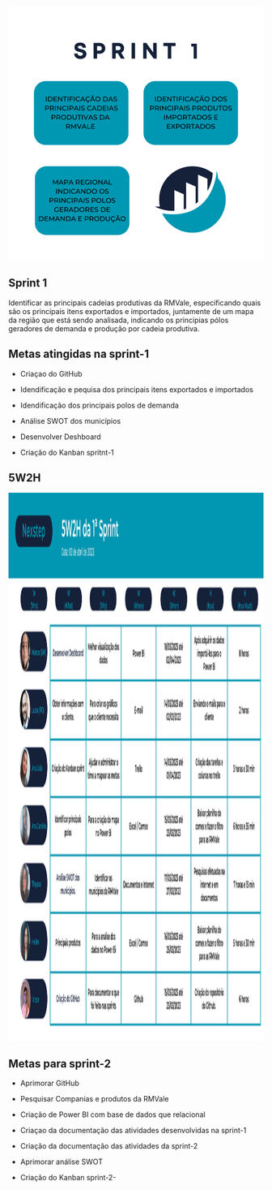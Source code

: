 
<img src="https://github.com/MarcosAvanzini/NextStep/blob/main/Imagens/Sprint1.svg" width="1000" height="500"/>


## Sprint 1
Identificar as principais cadeias produtivas da RMVale, especificando quais são os principais itens exportados e importados, juntamente de um mapa da região que está sendo analisada, indicando os principias pólos geradores de demanda e produção por cadeia produtiva. 

## Metas atingidas na sprint-1

* Criaçao do GitHub

* Idendificação e pequisa dos principais itens exportados e importados

* Idendificação dos principais polos de demanda 

* Análise SWOT dos municípios 

* Desenvolver Deshboard 

* Criação do Kanban spritnt-1

## 5W2H
<img src="https://github.com/MarcosAvanzini/NextStep/blob/main/Imagens/Sprint.svg" width="1920" height="1080"/>


## Metas para sprint-2

* Aprimorar GitHub

* Pesquisar Companias e produtos da RMVale

* Criação de Power BI com base de dados que relacional 

* Criaçao da documentação das atividades desenvolvidas na sprint-1

* Criação da documentação das atividades da sprint-2

* Aprimorar análise SWOT
 
* Criação do Kanban sprint-2-
